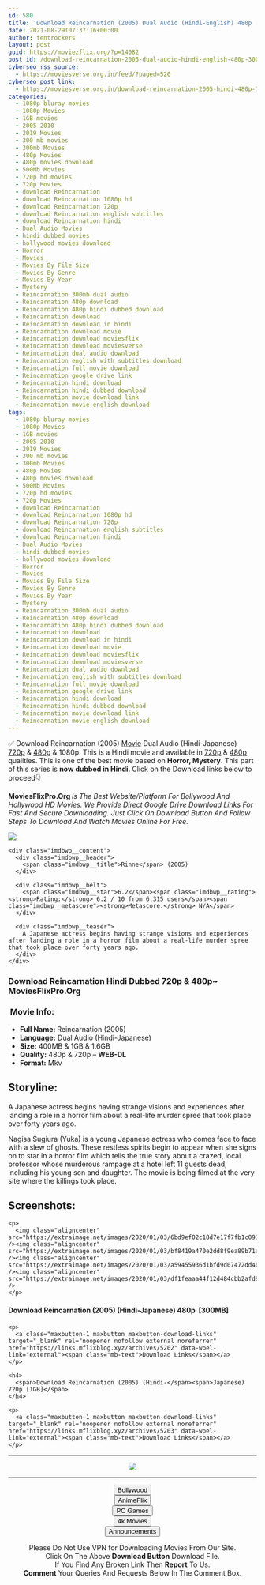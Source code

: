 ```yaml
---
id: 580
title: 'Download Reincarnation (2005) Dual Audio (Hindi-English) 480p [300MB] || 720p [1GB]'
date: 2021-08-29T07:37:16+00:00
author: tentrockers
layout: post
guid: https://moviezflix.org/?p=14082
post id: /download-reincarnation-2005-dual-audio-hindi-english-480p-300mb-720p-1gb/
cyberseo_rss_source:
  - https://moviesverse.org.in/feed/?paged=520
cyberseo_post_link:
  - https://moviesverse.org.in/download-reincarnation-2005-hindi-480p-720p/
categories:
  - 1080p bluray movies
  - 1080p Movies
  - 1GB movies
  - 2005-2010
  - 2019 Movies
  - 300 mb movies
  - 300mb Movies
  - 480p Movies
  - 480p movies download
  - 500Mb Movies
  - 720p hd movies
  - 720p Movies
  - download Reincarnation
  - download Reincarnation 1080p hd
  - download Reincarnation 720p
  - download Reincarnation english subtitles
  - download Reincarnation hindi
  - Dual Audio Movies
  - hindi dubbed movies
  - hollywood movies download
  - Horror
  - Movies
  - Movies By File Size
  - Movies By Genre
  - Movies By Year
  - Mystery
  - Reincarnation 300mb dual audio
  - Reincarnation 480p download
  - Reincarnation 480p hindi dubbed download
  - Reincarnation download
  - Reincarnation download in hindi
  - Reincarnation download movie
  - Reincarnation download moviesflix
  - Reincarnation download moviesverse
  - Reincarnation dual audio download
  - Reincarnation english with subtitles download
  - Reincarnation full movie download
  - Reincarnation google drive link
  - Reincarnation hindi download
  - Reincarnation hindi dubbed download
  - Reincarnation movie download link
  - Reincarnation movie english download
tags:
  - 1080p bluray movies
  - 1080p Movies
  - 1GB movies
  - 2005-2010
  - 2019 Movies
  - 300 mb movies
  - 300mb Movies
  - 480p Movies
  - 480p movies download
  - 500Mb Movies
  - 720p hd movies
  - 720p Movies
  - download Reincarnation
  - download Reincarnation 1080p hd
  - download Reincarnation 720p
  - download Reincarnation english subtitles
  - download Reincarnation hindi
  - Dual Audio Movies
  - hindi dubbed movies
  - hollywood movies download
  - Horror
  - Movies
  - Movies By File Size
  - Movies By Genre
  - Movies By Year
  - Mystery
  - Reincarnation 300mb dual audio
  - Reincarnation 480p download
  - Reincarnation 480p hindi dubbed download
  - Reincarnation download
  - Reincarnation download in hindi
  - Reincarnation download movie
  - Reincarnation download moviesflix
  - Reincarnation download moviesverse
  - Reincarnation dual audio download
  - Reincarnation english with subtitles download
  - Reincarnation full movie download
  - Reincarnation google drive link
  - Reincarnation hindi download
  - Reincarnation hindi dubbed download
  - Reincarnation movie download link
  - Reincarnation movie english download
---
```

<div class="thecontent clearfix">
  <p>
    ✅ Download Reincarnation (2005) <a href="https://moviesverse.org.in/category/movies/" data-wpel-link="internal">Movie</a> Dual Audio (Hindi-Japanese) <a href="https://moviesverse.org.in/720p-movies/" data-wpel-link="internal">720p</a>&nbsp;&&nbsp;<a href="https://moviesverse.org.in/480p-movies/" data-wpel-link="internal">480p</a> & 1080p. This is a Hindi movie and available in <a href="https://moviesverse.org.in/720p-movies/" data-wpel-link="internal">720p</a>&nbsp;&&nbsp;<a href="https://moviesverse.org.in/480p-movies/" data-wpel-link="internal">480p</a> qualities. This is one of the best movie based on <strong>Horror, Mystery</strong>. This part of this series is <strong>now dubbed in <span>Hindi.&nbsp;</span></strong><span>Click on the Download links below to proceed👇</span>
  </p>
  
  <p>
    <strong><span>MoviesFlixPro.Org&nbsp;</span></strong><em>is The Best Website/Platform For Bollywood And Hollywood HD Movies. We Provide Direct Google Drive Download Links For Fast And Secure Downloading. Just Click On Download Button And Follow Steps To&nbsp;Download And Watch Movies Online For Free.</em>
  </p>
  
  <div class="imdbwp imdbwp--movie dark">
    <div class="imdbwp__thumb">
      <a class="imdbwp__link" target="_blank" title="Rinne" href="https://www.imdb.com/title/tt0456630/" rel="nofollow external noopener noreferrer" data-wpel-link="external"><img class="imdbwp__img" src="https://m.media-amazon.com/images/M/MV5BNWE4OGE4OTUtMjA1OS00OGNjLWJkMDMtYzIxYjkxNzI4YTcwXkEyXkFqcGdeQXVyMTQxNzMzNDI@._V1_SX300.jpg" /></a>
    </div>
    
    <div class="imdbwp__content">
      <div class="imdbwp__header">
        <span class="imdbwp__title">Rinne</span> (2005)
      </div>
      
      <div class="imdbwp__belt">
        <span class="imdbwp__star">6.2</span><span class="imdbwp__rating"><strong>Rating:</strong> 6.2 / 10 from 6,315 users</span><span class="imdbwp__metascore"><strong>Metascore:</strong> N/A</span>
      </div>
      
      <div class="imdbwp__teaser">
        A Japanese actress begins having strange visions and experiences after landing a role in a horror film about a real-life murder spree that took place over forty years ago.
      </div>
    </div>
  </div>
  
  <h3>
    <span>Download Reincarnation Hindi Dubbed 720p & 480p~ MoviesFlixPro.Org</span>
  </h3>
  
  <h3>
    <span>&nbsp;Movie Info:&nbsp;</span>
  </h3>
  
  <ul>
    <li>
      <strong>Full Name: </strong>Reincarnation (2005)
    </li>
    <li>
      <strong>Language:</strong> Dual Audio (Hindi-Japanese)
    </li>
    <li>
      <strong>Size:</strong> 400MB & 1GB & 1.6GB
    </li>
    <li>
      <strong>Quality:</strong> 480p & 720p – <span><strong>WEB-DL</strong></span>
    </li>
    <li>
      <strong>Format:</strong>&nbsp;Mkv
    </li>
  </ul>
  
  <h2>
    <span>Storyline:</span>
  </h2>
  
  <p>
    A Japanese actress begins having strange visions and experiences after landing a role in a horror film about a real-life murder spree that took place over forty years ago.
  </p>
  
  <div>
    Nagisa Sugiura (Yuka) is a young Japanese actress who comes face to face with a slew of ghosts. These restless spirits begin to appear when she signs on to star in a horror film which tells the true story about a crazed, local professor whose murderous rampage at a hotel left 11 guests dead, including his young son and daughter. The movie is being filmed at the very site where the killings took place.
  </div>
  
  <div class="summary_text">
    <h2>
      <span>Screenshots:</span>
    </h2>
    
    <p>
      <img class="aligncenter" src="https://extraimage.net/images/2020/01/03/6bd9ef02c18d7e17f7fb1c091bf90372.jpg" /><img class="aligncenter" src="https://extraimage.net/images/2020/01/03/bf8419a470e2dd8f9ea89b71a5ef6b2b.jpg" /><img class="aligncenter" src="https://extraimage.net/images/2020/01/03/a59455936d1bfd9d07472dd4b1501049.jpg" /><img class="aligncenter" src="https://extraimage.net/images/2020/01/03/df1feaaa44f12d484cbb2afd839bd5dd.jpg" />
    </p>
  </div>
  
  <div class="inline canwrap">
    <h4>
      <span>Download Reincarnation (2005) (Hindi-Japanese) </span><span>480p&nbsp; [300MB]</span>
    </h4>
    
    <p>
      <a class="maxbutton-1 maxbutton maxbutton-download-links" target="_blank" rel="noopener nofollow external noreferrer" href="https://links.mflixblog.xyz/archives/5202" data-wpel-link="external"><span class="mb-text">Download Links</span></a>
    </p>
    
    <h4>
      <span>Download Reincarnation (2005) (Hindi-</span><span>Japanese) 720p [1GB]</span>
    </h4>
    
    <p>
      <a class="maxbutton-1 maxbutton maxbutton-download-links" target="_blank" rel="noopener nofollow external noreferrer" href="https://links.mflixblog.xyz/archives/5203" data-wpel-link="external"><span class="mb-text">Download Links</span></a>
    </p>
  </div>
</div>

<center>
  </p> 
  
  <hr />
  
  <p>
    <a href="http://gdrivepro.xyz/join.php" data-wpel-link="external" target="_blank" rel="nofollow external noopener noreferrer"><img src="https://i.imgur.com/FhMdWdW.png" /></a>
  </p>
  
  <hr />
  
  <p>
    <a href="https://dogemovies.xyz" target="_blank" data-wpel-link="external" rel="nofollow external noopener noreferrer"><button class="button button5">Bollywood</button></a><br /> <a href="https://animeflix.in" target="_blank" data-wpel-link="external" rel="nofollow external noopener noreferrer"><button class="button button5">AnimeFlix</button></a><br /> <a href="https://gamesflix.net/" target="_blank" data-wpel-link="external" rel="nofollow external noopener noreferrer"><button class="button button5">PC Games</button></a><br /> <a href="https://uhdmovies.in" target="_blank" data-wpel-link="external" rel="nofollow external noopener noreferrer"><button class="button button5">4k Movies</button></a><br /> <a href="https://moviesverse.org.in/announcements/" target="_blank" data-wpel-link="internal" rel="noopener"><button class="button button5">Announcements</button></a>
  </p>
  
  <div class="alert alert-danger">
    Please Do Not Use VPN for Downloading Movies From Our Site.
  </div>
  
  <div class="alert alert-success">
    Click On The Above <strong>Download Button</strong> Download File.
  </div>
  
  <div class="alert alert-warning">
    If You Find Any Broken Link Then <strong>Report</strong> To Us.
  </div>
  
  <div class="alert alert-info">
    <strong>Comment</strong> Your Queries And Requests Below In The Comment Box.
  </div>
  
  <p>
    </center>
  </p>